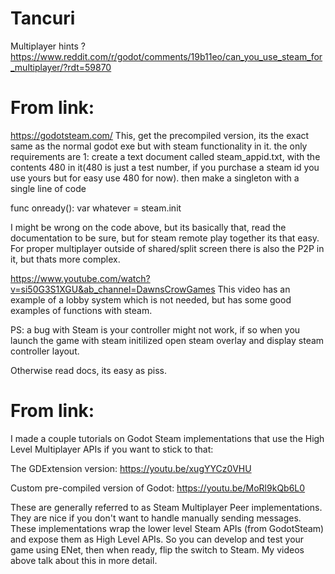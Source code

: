 # Tancuri

Multiplayer hints ?
https://www.reddit.com/r/godot/comments/19b11eo/can_you_use_steam_for_multiplayer/?rdt=59870

# From link: 
https://godotsteam.com/
This, get the precompiled version, its the exact same as the normal godot exe but with steam functionality in it. the only requirements are 1: create a text document called steam_appid.txt, with the contents 480 in it(480 is just a test number, if you purchase a steam id you use yours but for easy use 480 for now). then make a singleton with a single line of code

func onready():
var whatever = steam.init

I might be wrong on the code above, but its basically that, read the documentation to be sure, but for steam remote play together its that easy. For proper multiplayer outside of shared/split screen there is also the P2P in it, but thats more complex.

https://www.youtube.com/watch?v=si50G3S1XGU&ab_channel=DawnsCrowGames
This video has an example of a lobby system which is not needed, but has some good examples of functions with steam.

PS: a bug with Steam is your controller might not work, if so when you launch the game with steam initilized open steam overlay and display steam controller layout.

Otherwise read docs, its easy as piss.

# From link: 

I made a couple tutorials on Godot Steam implementations that use the High Level Multiplayer APIs if you want to stick to that:

The GDExtension version: https://youtu.be/xugYYCz0VHU

Custom pre-compiled version of Godot: https://youtu.be/MoRl9kQb6L0

These are generally referred to as Steam Multiplayer Peer implementations.
They are nice if you don't want to handle manually sending messages. These implementations wrap the lower level Steam APIs (from GodotSteam) and expose them as High Level APIs. So you can develop and test your game using ENet, then when ready, flip the switch to Steam. My videos above talk about this in more detail.
